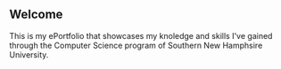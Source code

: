 ## Welcome

This is my ePortfolio that showcases my knoledge and skills I've gained through the Computer Science program of Southern New Hamphsire University. 

